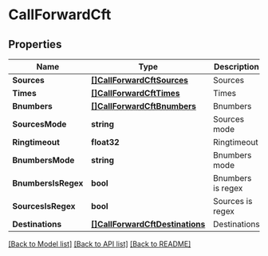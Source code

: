 # CallForwardCft

## Properties

Name | Type | Description | Notes
------------ | ------------- | ------------- | -------------
**Sources** | [**[]CallForwardCftSources**](CallForward_cft_sources.md) | Sources | 
**Times** | [**[]CallForwardCftTimes**](CallForward_cft_times.md) | Times | 
**Bnumbers** | [**[]CallForwardCftBnumbers**](CallForward_cft_bnumbers.md) | Bnumbers | 
**SourcesMode** | **string** | Sources mode | 
**Ringtimeout** | **float32** | Ringtimeout | 
**BnumbersMode** | **string** | Bnumbers mode | 
**BnumbersIsRegex** | **bool** | Bnumbers is regex | 
**SourcesIsRegex** | **bool** | Sources is regex | 
**Destinations** | [**[]CallForwardCftDestinations**](CallForward_cft_destinations.md) | Destinations | 

[[Back to Model list]](../README.md#documentation-for-models) [[Back to API list]](../README.md#documentation-for-api-endpoints) [[Back to README]](../README.md)


